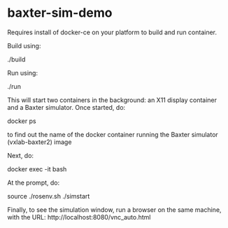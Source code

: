 # baxter-sim-demo

Requires install of docker-ce on your platform to build and run container.

Build using:

./build

Run using:

./run

This will start two containers in the background: an X11 display container and a Baxter simulator. Once started, do:

docker ps

to find out the name of the docker container running the Baxter simulator (vxlab-baxter2) image

Next, do:

docker exec -it <containername> bash

At the prompt, do:

source ./rosenv.sh
./simstart

Finally, to see the simulation window, run a browser on the same machine, with the URL: http://localhost:8080/vnc_auto.html
